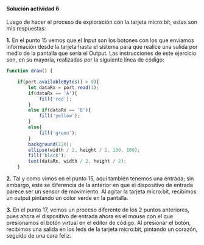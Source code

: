 #### Solución actividad 6

Luego de hacer el proceso de exploración con la tarjeta micro:bit, estas son mis respuestas:

**1.** En el punto 15 vemos que el Input son los botones con los que enviamos información desde la tarjeta hasta el sistema para que realice una salida por medio de la pantalla que sería el Output. Las instrucciones de este ejercicio son, en su mayoría, realizadas por la siguiente línea de código:

``` js
function draw() {

    if(port.availableBytes() > 0){
        let dataRx = port.read(1);
        if(dataRx == 'A'){
            fill('red');
        }
        else if(dataRx == 'B'){
            fill('yellow');
        }
        else{
            fill('green');
        }
        background(220);
        ellipse(width / 2, height / 2, 100, 100);
        fill('black');
        text(dataRx, width / 2, height / 2);
    }
```

**2.** Tal y como vimos en el punto 15, aquí también tenemos una entrada; sin embargo, este se diferencia de la anterior en que el dispositivo de entrada parece ser un sensor de movimiento. Al agitar la tarjeta micro:bit, recibimos un output pintando un color verde en la pantalla.

**3.** En el punto 17, vemos un proceso diferente de los 2 puntos anteriores, pues ahora el dispositivo de entrada ahora es el mouse con el que presionamos el botón virtual en el editor de código. Al presionar el botón, recibimos una salida en los leds de la tarjeta micro:bit, pintando un corazón, seguido de una cara feliz.


